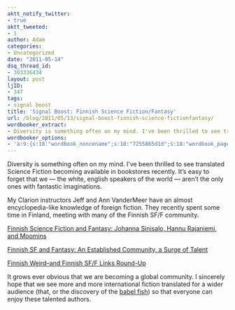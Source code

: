 ```yaml
---
aktt_notify_twitter:
- true
aktt_tweeted:
- 1
author: Adam
categories:
- Uncategorized
date: "2011-05-14"
dsq_thread_id:
- 303336434
layout: post
ljID:
- 347
tags:
- signal boost
title: 'Signal Boost: Finnish Science Fiction/Fantasy'
url: /blog/2011/05/13/signal-boost-finnish-science-fictionfantasy/
wordbooker_extract:
- Diversity is something often on my mind. I've been thrilled to see translated Science Fiction becoming available in bookstores recently. It's easy to forget that we -- the white, english speakers of the world -- aren't the only ones with fantastic imag ...
wordbooker_options:
- 'a:9:{s:18:"wordbook_noncename";s:10:"7255865d1d";s:18:"wordbook_page_post";s:4:"-100";s:18:"wordbook_orandpage";s:1:"2";s:23:"wordbook_default_author";s:1:"1";s:23:"wordbook_extract_length";s:3:"256";s:19:"wordbook_actionlink";s:3:"300";s:26:"wordbooker_publish_default";s:2:"on";s:18:"wordbook_attribute";s:30:"Wrote a new post on their blog";s:29:"wordbooker_status_update_text";s:35:": New blog post :  %title% - %link%";}'
---
```

Diversity is something often on my mind. I&#8217;ve been thrilled to see translated Science Fiction becoming available in bookstores recently. It&#8217;s easy to forget that we &#8212; the white, english speakers of the world &#8212; aren&#8217;t the only ones with fantastic imaginations.

My Clarion instructors Jeff and Ann VanderMeer have an almost encyclopedia-like knowledge of foreign fiction. They recently spent some time in Finland, meeting with many of the Finnish SF/F community.

[Finnish Science Fiction and Fantasy: Johanna Sinisalo, Hannu Rajaniemi, and Moomins](1)

[Finnish SF and Fantasy: An Established Community, a Surge of Talent](2)

[Finnish Weird–and Finnish SF/F Links Round-Up](3)

It grows ever obvious that we are becoming a global community. I sincerely hope that we see more and more international fiction translated for a wider audience (that, or the discovery of the [babel fish](4)) so that everyone can enjoy these talented authors.

 [1]: http://www.omnivoracious.com/2011/05/finnish-science-fiction-and-fantasy-johanna-sinisalo-hannu-rajaniemi-and-moomins.html
 [2]: http://www.omnivoracious.com/2011/05/finnish-sf-and-fantasy-an-established-community-a-surge-of-talent.html
 [3]: http://www.jeffvandermeer.com/2011/05/13/finnish-weird-and-finnish-sff-links-round-up/
 [4]: http://en.wikipedia.org/wiki/Babel_fish_(The_Hitchhiker%27s_Guide_to_the_Galaxy)#Babel_fish

